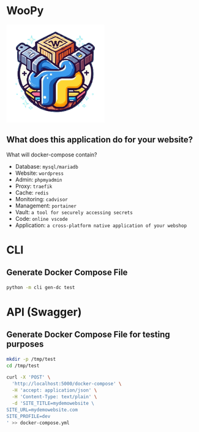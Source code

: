 # WooPy

![woopy](https://raw.githubusercontent.com/atiilla/woopy/main/logo.svg)

## What does this application do for your website?
What will docker-compose contain?
- Database: `mysql/mariadb`
- Website: `wordpress`
- Admin: `phpmyadmin`
- Proxy: `traefik`
- Cache: `redis`
- Monitoring: `cadvisor`
- Management: `portainer`
- Vault: `a tool for securely accessing secrets`
- Code: `online vscode`
- Application: `a cross-platform native application of your webshop`


# CLI

## Generate Docker Compose File

```bash
python -m cli gen-dc test
```

# API (Swagger)

## Generate Docker Compose File for testing purposes 

```bash
mkdir -p /tmp/test
cd /tmp/test
```


```bash
curl -X 'POST' \
  'http://localhost:5000/docker-compose' \
  -H 'accept: application/json' \
  -H 'Content-Type: text/plain' \
  -d 'SITE_TITLE=mydemowebsite \
SITE_URL=mydemowebsite.com
SITE_PROFILE=dev
' >> docker-compose.yml
```
